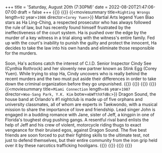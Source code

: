 +++
title = 'Saturday, August 20th (7:30PM)'
date = 2022-08-20T21:47:06-07:00
draft = false
+++
{{<movienight>}}
{{<movie>}}
{{<moviesummary title=`Righting Wrongs` length=`92` year=`1986` director=`Corey Yuen`>}}
Martial Arts legend Yuen Biao stars as Ha Ling-Ching, a respected prosecutor who has always followed the rule of law, but has recently found himself frustrated by the ineffectiveness of the court system. Ha is pushed over the edge by the murder of a key witness in a trial along with the witness's entire family. Fed up with the court's inability to punish the guilty and protect the innocent, Ha decides to take the law into his own hands and eliminate those responsible for the murders.
<br/><br/>
Soon, Ha's actions catch the interest of C.I.D. Senior Inspector Cindy See (Cynthia Rothrock) and her slovenly new partner known as Stink Egg (Corey Yuen). While trying to stop Ha, Cindy uncovers who is really behind the recent murders and the two must put aside their differences in order to take down the criminal organization before they go unpunished.
{{</moviesummary>}}
{{<movietrailer H9-VDN5Qsmo>}}
{{</movie>}}
{{<movie>}}
{{<moviesummary title=`Miami Connection` length=`86` year=`1987` director=`Woo-Sang Park, Y.K. Kim` botw=`mbWTthXfdBc`>}}
Dragon Sound, the house band at Orlando's #1 nightclub is made up of five orphans and university classmates, all of whom are experts in Taekwondo, with a musical mission to share the importance of love and friendship. Lead singer John is engaged in a budding romance with Jane, sister of Jeff, a kingpin in one of Florida's toughest drug pushing gangs. A resentful rival band enlists the help of Jeff and his crew of violent, motorcycle riding thugs to exact vengeance for their bruised egos, against Dragon Sound. The five best friends are soon forced to put their fighting skills to the ultimate test, not just to defend themselves, but their entire community from the iron grip held over it by these narcotics trafficking hooligans.
{{</moviesummary>}}
{{<movietrailer X1wMt3fgOyM>}}
{{</movie>}}
{{</movienight>}}